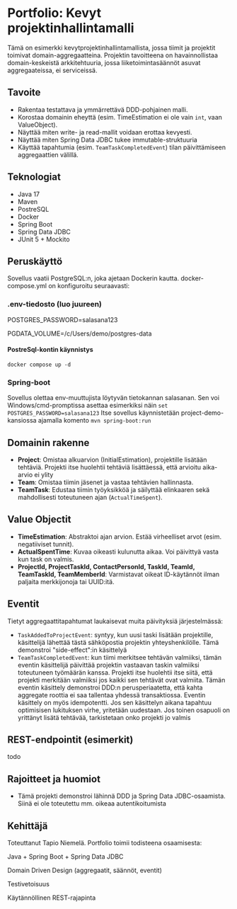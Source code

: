 # Portfolio: Kevyt projektinhallintamalli

Tämä on esimerkki kevytprojektinhallintamallista, jossa tiimit ja projektit toimivat domain-aggregaatteina. Projektin tavoitteena on havainnollistaa domain-keskeistä arkkitehtuuria, jossa liiketoimintasäännöt asuvat aggregaateissa, ei serviceissä.


## Tavoite

- Rakentaa testattava ja ymmärrettävä DDD-pohjainen malli.
- Korostaa domainin eheyttä (esim. TimeEstimation ei ole vain `int`, vaan ValueObject).
- Näyttää miten write- ja read-mallit voidaan erottaa kevyesti.
- Näyttää miten Spring Data JDBC tukee immutable-struktuuria
- Käyttää tapahtumia (esim. `TeamTaskCompletedEvent`) tilan päivittämiseen aggregaattien välillä.


## Teknologiat

- Java 17
- Maven
- PostreSQL
- Docker
- Spring Boot
- Spring Data JDBC
- JUnit 5 + Mockito

## Peruskäyttö

Sovellus vaatii PostgreSQL:n, joka ajetaan Dockerin kautta. docker-compose.yml on konfiguroitu seuraavasti:

### .env-tiedosto (luo juureen)
POSTGRES_PASSWORD=salasana123

PGDATA_VOLUME=/c/Users/demo/postgres-data

#### PostreSql-kontin käynnistys
```docker compose up -d```

### Spring-boot 
Sovellus olettaa env-muuttujista löytyvän tietokannan salasanan. Sen voi Windows/cmd-promptissa asettaa esimerkiksi näin ```set POSTGRES_PASSWORD=salasana123```
Itse sovellus käynnistetään project-demo-kansiossa ajamalla komento ```mvn spring-boot:run```

## Domainin rakenne

- **Project**: Omistaa alkuarvion (InitialEstimation), projektille lisätään tehtäviä. Projekti itse huolehtii tehtäviä lisättäessä, että arvioitu aika-arvio ei ylity
- **Team**: Omistaa tiimin jäsenet ja vastaa tehtävien hallinnasta.
- **TeamTask**: Edustaa tiimin työyksikköä ja säilyttää elinkaaren sekä mahdollisesti toteutuneen ajan (`ActualTimeSpent`).

## Value Objectit

- **TimeEstimation**: Abstraktoi ajan arvion. Estää virheelliset arvot (esim. negatiiviset tunnit).
- **ActualSpentTime**: Kuvaa oikeasti kulunutta aikaa. Voi päivittyä vasta kun task on valmis.
- **ProjectId, ProjectTaskId, ContactPersonId, TaskId, TeamId, TeamTaskId, TeamMemberId**: Varmistavat oikeat ID-käytännöt ilman paljaita merkkijonoja tai UUID:itä.


## Eventit

Tietyt aggregaattitapahtumat laukaisevat muita päivityksiä järjestelmässä:

- `TaskAddedToProjectEvent`: syntyy, kun uusi taski lisätään projektille, käsittelijä lähettää tästä sähköpostia projektin yhteyshenkilölle. Tämä demonstroi "side-effect":in käsittelyä
- `TeamTaskCompletedEvent`: kun tiimi merkitsee tehtävän valmiiksi, tämän eventin käsittelijä päivittää projektin vastaavan taskin valmiiksi toteutuneen työmäärän kanssa. Projekti itse huolehtii itse siitä, että projekti merkitään valmiiksi jos kaikki sen tehtävät ovat valmiita. Tämän eventin käsittely demonstroi DDD:n perusperiaatetta, että kahta aggregate roottia ei saa tallentaa yhdessä transaktiossa. Eventin käsittely on myös idempotentti. Jos sen käsittelyn aikana tapahtuu optimisisen lukituksen virhe, yritetään uudestaan. Jos toinen osapuoli on yrittänyt lisätä tehtävää, tarkistetaan onko projekti jo valmis

## REST-endpointit (esimerkit)
todo

## Rajoitteet ja huomiot

- Tämä projekti demonstroi lähinnä DDD ja Spring Data JDBC-osaamista. Siinä ei ole toteutettu mm. oikeaa autentikoitumista

## Kehittäjä

Toteuttanut Tapio Niemelä. Portfolio toimii todisteena osaamisesta:

Java + Spring Boot + Spring Data JDBC

Domain Driven Design (aggregaatit, säännöt, eventit)

Testivetoisuus

Käytännöllinen REST-rajapinta
